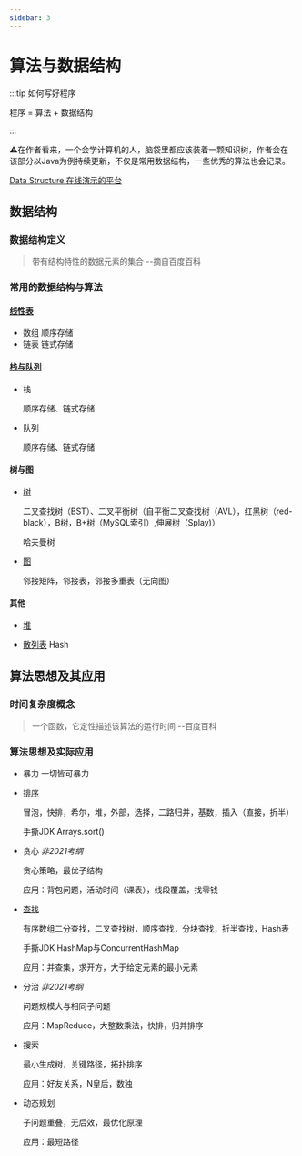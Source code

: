 ```yaml
---
sidebar: 3
---
```




# 算法与数据结构

:::tip 如何写好程序

程序 = 算法 + 数据结构

:::

:warning:在作者看来，一个会学计算机的人，脑袋里都应该装着一颗知识树，作者会在该部分以Java为例持续更新，不仅是常用数据结构，一些优秀的算法也会记录。

[Data Structure 在线演示的平台](https://www.cs.usfca.edu/~galles/visualization/Algorithms.html)

## 数据结构

### 数据结构定义

> 带有结构特性的数据元素的集合                       --摘自百度百科

### 常用的数据结构与算法

#### [线性表](linear-table.md)

- 数组      顺序存储
- 链表      链式存储

#### [栈与队列](stack&quene.md)

- 栈

  顺序存储、链式存储

- 队列

  顺序存储、链式存储

#### 树与图

- [树](Tree.md)

  二叉查找树（BST）、二叉平衡树（自平衡二叉查找树（AVL），红黑树（red-black），B树，B+树（MySQL索引）,伸展树（Splay)）

  哈夫曼树

- [图](Map.md)

  邻接矩阵，邻接表，邻接多重表（无向图）

#### 其他

- [堆](Heap.md)

- [散列表](Hash.md) Hash

## 算法思想及其应用

### 时间复杂度概念

> 一个函数，它定性描述该算法的运行时间           --百度百科

### 算法思想及实际应用

- 暴力 一切皆可暴力

- [排序](Sort.md)

  冒泡，快排，希尔，堆，外部，选择，二路归并，基数，插入（直接，折半）

  手撕JDK Arrays.sort()

- 贪心 *非2021考纲*

  贪心策略，最优子结构

  应用：背包问题，活动时间（课表），线段覆盖，找零钱

- [查找](Find.md)

  有序数组二分查找，二叉查找树，顺序查找，分块查找，折半查找，Hash表

  手撕JDK HashMap与ConcurrentHashMap

  应用：并查集，求开方，大于给定元素的最小元素

- 分治 *非2021考纲*

  问题规模大与相同子问题

  应用：MapReduce，大整数乘法，快排，归并排序

- 搜索

  最小生成树，关键路径，拓扑排序

  应用：好友关系，N皇后，数独

- 动态规划

  子问题重叠，无后效，最优化原理

  应用：最短路径



